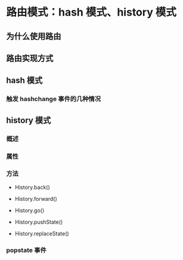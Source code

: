 # 路由模式：hash 模式、history 模式

## 为什么使用路由

## 路由实现方式

## hash 模式

### 触发 hashchange 事件的几种情况

## history 模式

### 概述

### 属性

### 方法
- History.back()
- History.forward()
- History.go()

- History.pushState()
- History.replaceState()

### popstate 事件



